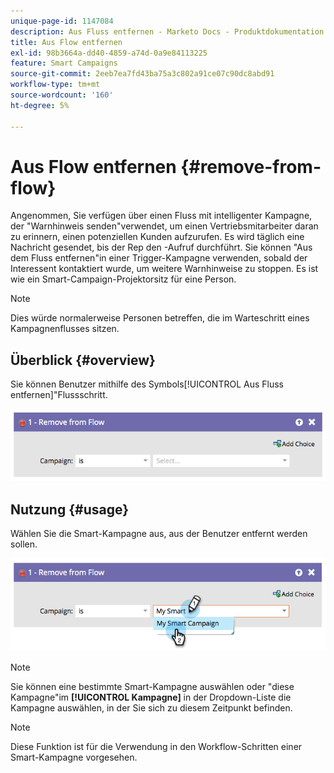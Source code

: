```yaml
---
unique-page-id: 1147084
description: Aus Fluss entfernen - Marketo Docs - Produktdokumentation
title: Aus Flow entfernen
exl-id: 98b3664a-dd40-4859-a74d-0a9e84113225
feature: Smart Campaigns
source-git-commit: 2eeb7ea7fd43ba75a3c802a91ce07c90dc8abd91
workflow-type: tm+mt
source-wordcount: '160'
ht-degree: 5%

---
```


# Aus Flow entfernen {#remove-from-flow}

Angenommen, Sie verfügen über einen Fluss mit intelligenter Kampagne, der &quot;Warnhinweis senden&quot;verwendet, um einen Vertriebsmitarbeiter daran zu erinnern, einen potenziellen Kunden aufzurufen. Es wird täglich eine Nachricht gesendet, bis der Rep den -Aufruf durchführt. Sie können &quot;Aus dem Fluss entfernen&quot;in einer Trigger-Kampagne verwenden, sobald der Interessent kontaktiert wurde, um weitere Warnhinweise zu stoppen. Es ist wie ein Smart-Campaign-Projektorsitz für eine Person.

>[!NOTE]
>
>Dies würde normalerweise Personen betreffen, die im Warteschritt eines Kampagnenflusses sitzen.

## Überblick {#overview}

Sie können Benutzer mithilfe des Symbols[!UICONTROL Aus Fluss entfernen]&quot;Flussschritt.

![](assets/image2014-9-22-17-3a10-3a21.png)

## Nutzung {#usage}

Wählen Sie die Smart-Kampagne aus, aus der Benutzer entfernt werden sollen.

![](assets/image2014-9-22-17-3a10-3a28.png)

>[!NOTE]
>
>Sie können eine bestimmte Smart-Kampagne auswählen oder &quot;diese Kampagne&quot;im **[!UICONTROL Kampagne]** in der Dropdown-Liste die Kampagne auswählen, in der Sie sich zu diesem Zeitpunkt befinden.

>[!NOTE]
>
>Diese Funktion ist für die Verwendung in den Workflow-Schritten einer Smart-Kampagne vorgesehen.
